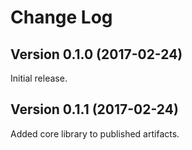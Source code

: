 # Change Log

## Version 0.1.0 (2017-02-24)

Initial release.

## Version 0.1.1 (2017-02-24)

Added core library to published artifacts.
